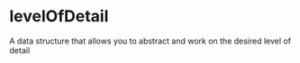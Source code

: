 # levelOfDetail
A data structure that allows you to abstract and work on the desired level of detail
